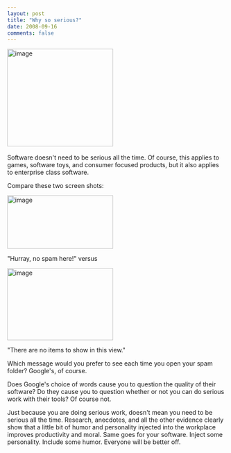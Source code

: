 ```yaml
---
layout: post
title: "Why so serious?"
date: 2008-09-16
comments: false
---
```


<div class='blogger'>
  <div class='post'>
    <p></p>  <p><a href="http://lh5.ggpht.com/SnprBoB86/SNB7IM68c5I/AAAAAAAAAP4/FgtlJkhh-Ng/s1600-h/image5.png"><img style="border-top-width: 0px; border-left-width: 0px; border-bottom-width: 0px; border-right-width: 0px" height="225" alt="image" src="http://lh4.ggpht.com/SnprBoB86/SNB7LUty4GI/AAAAAAAAAP8/RRTYkxRQf8M/image_thumb1.png?imgmax=800" width="244" border="0" /></a>&#160;</p>  <p>Software doesn't need to be serious all the time. Of course, this applies to games, software toys, and consumer focused products, but it also applies to enterprise class software.</p>  <p>Compare these two screen shots:</p>  <p><a href="http://lh5.ggpht.com/SnprBoB86/SNB7QPbk1HI/AAAAAAAAAQA/jaU5BwB6frg/s1600-h/image2.png"><img style="border-top-width: 0px; border-left-width: 0px; border-bottom-width: 0px; border-right-width: 0px" height="123" alt="image" src="http://lh3.ggpht.com/SnprBoB86/SNB7T6jbpqI/AAAAAAAAAQE/sGxg4IYvWuo/image_thumb.png?imgmax=800" width="244" border="0" /></a></p>  <p>&quot;Hurray, no spam here!&quot; versus</p>  <p><a href="http://lh6.ggpht.com/SnprBoB86/SNB7WkB7WGI/AAAAAAAAAQI/euLYaivvy8c/s1600-h/image8.png"><img style="border-top-width: 0px; border-left-width: 0px; border-bottom-width: 0px; border-right-width: 0px" height="166" alt="image" src="http://lh6.ggpht.com/SnprBoB86/SNB7YgTnevI/AAAAAAAAAQM/grlFaYfL1bE/image_thumb2.png?imgmax=800" width="244" border="0" /></a> </p>  <p>&quot;There are no items to show in this view.&quot;</p>  <p>Which message would you prefer to see each time you open your spam folder? Google's, of course.</p>  <p>Does Google's choice of words cause you to question the quality of their software? Do they cause you to question whether or not you can do serious work with their tools? Of course not.</p>  <p>Just because you are doing serious work, doesn't mean you need to be serious all the time. Research, anecdotes, and all the other evidence clearly show that a little bit of humor and personality injected into the workplace improves productivity and moral. Same goes for your software. Inject some personality. Include some humor. Everyone will be better off.</p>    </div>
  </div>
</div>
